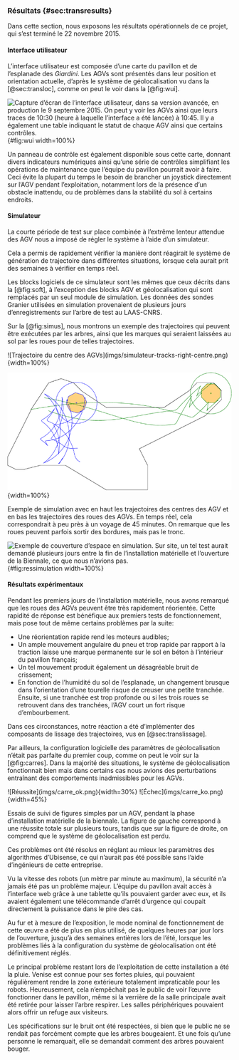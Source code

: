 ### Résultats {#sec:transresults}

Dans cette section, nous exposons les résultats opérationnels de ce projet, qui s’est terminé le 22 novembre 2015.

#### Interface utilisateur

L’interface utilisateur est composée d’une carte du pavillon et de l’esplanade des *Giardini*. Les AGVs sont présentés
dans leur position et orientation actuelle, d’après le système de géolocalisation vu dans la [@sec:transloc], comme on
peut le voir dans la [@fig:wui].

![Capture d’écran de l’interface utilisateur, dans sa version avancée, en production le 9 septembre 2015. On peut y
voir les AGVs ainsi que leurs traces de 10:30 (heure à laquelle l’interface a été lancée) à 10:45. Il y a également une
table indiquant le statut de chaque AGV ainsi que certains contrôles.](imgs/real_sim.png){#fig:wui width=100%}

Un panneau de contrôle est également disponible sous cette carte, donnant divers indicateurs numériques ainsi qu’une
série de contrôles simplifiant les opérations de maintenance que l’équipe du pavillon pourrait avoir à faire. Ceci
évite la plupart du temps le besoin de brancher un joystick directement sur l’AGV pendant l’exploitation, notamment
lors de la présence d’un obstacle inattendu, ou de problèmes dans la stabilité du sol à certains endroits.

#### Simulateur

La courte période de test sur place combinée à l’extrême lenteur attendue des AGV nous a imposé de régler le système à
l’aide d’un simulateur.

Cela a permis de rapidement vérifier la manière dont réagirait le système de génération de trajectoire dans différentes
situations, lorsque cela aurait prit des semaines à vérifier en temps réel.

Les blocks logiciels de ce simulateur sont les mêmes que ceux décrits dans la [@fig:soft], à l’exception des blocks AGV
et géolocalisation qui sont remplacés par un seul module de simulation. Les données des sondes Granier utilisées en
simulation provenaient de plusieurs jours d’enregistrements sur l’arbre de test au LAAS-CNRS.

Sur la [@fig:simus], nous montrons un exemple des trajectoires qui peuvent être exécutées par les arbres, ainsi que les
marques qui seraient laissées au sol par les roues pour de telles trajectoires.

<div id="fig:simus">
![Trajectoire du centre des AGVs](imgs/simulateur-tracks-right-centre.png){width=100%}

![Trajectoire des roues des AGVs](imgs/simulateur-tracks-right.png){width=100%}

Exemple de simulation avec en haut les trajectoires des centres des AGV et en bas les trajectoires des roues des
AGVs. En temps réel, cela correspondrait à peu près à un voyage de 45 minutes. On remarque que les roues peuvent
parfois sortir des bordures, mais pas le tronc.
</div>

![Exemple de couverture d’espace en simulation. Sur site, un tel test aurait demandé plusieurs jours entre la fin de
l’installation matérielle et l’ouverture de la Biennale, ce que nous n’avions
pas.](imgs/covering.png){#fig:ressimulation width=100%}

#### Résultats expérimentaux

Pendant les premiers jours de l’installation matérielle, nous avons remarqué que les roues des AGVs peuvent être très
rapidement réorientée. Cette rapidité de réponse est bénéfique aux premiers tests de fonctionnement, mais pose tout de
même certains problèmes par la suite:

- Une réorientation rapide rend les moteurs audibles;
- Un ample mouvement angulaire du pneu et trop rapide par rapport à la traction laisse une marque permanente sur le sol
  en béton à l’intérieur du pavillon français;
- Un tel mouvement produit également un désagréable bruit de crissement;
- En fonction de l’humidité du sol de l’esplanade, un changement brusque dans l’orientation d’une tourelle risque de
  creuser une petite tranchée. Ensuite, si une tranchée est trop profonde ou si les trois roues se retrouvent dans des
  tranchées, l’AGV court un fort risque d’embourbement.

Dans ces circonstances, notre réaction a été d’implémenter des composants de lissage des trajectoires, vus en
[@sec:translissage].

Par ailleurs, la configuration logicielle des paramètres de géolocalisation n’était pas parfaite du premier coup, comme
on peut le voir sur la [@fig:carres]. Dans la majorité des situations, le système de géolocalisation fonctionnait bien
mais dans certains cas nous avions des perturbations entraînant des comportements inadmissibles pour les AGVs.

<div id="fig:carres">
![Réussite](imgs/carre_ok.png){width=30%}
![Échec](imgs/carre_ko.png){width=45%}

Essais de suivi de figures simples par un AGV, pendant la phase d’installation matérielle de la biennale. La figure de
gauche correspond à une réussite totale sur plusieurs tours, tandis que sur la figure de droite, on comprend que le
système de géolocalisation est perdu.
</div>

Ces problèmes ont été résolus en réglant au mieux les paramètres des algorithmes d’Ubisense, ce qui n’aurait pas été
possible sans l’aide d’ingénieurs de cette entreprise.

Vu la vitesse des robots (un mètre par minute au maximum), la sécurité n’a jamais été pas un problème majeur. L’équipe
du pavillon avait accès à l’interface web grâce à une tablette qu’ils pouvaient garder avec eux, et ils avaient
également une télécommande d’arrêt d’urgence qui coupait directement la puissance dans le pire des cas.

Au fur et à mesure de l’exposition, le mode nominal de fonctionnement de cette œuvre a été de plus en plus utilisé, de
quelques heures par jour lors de l’ouverture, jusqu’à des semaines entières lors de l’été, lorsque les problèmes liés à
la configuration du système de géolocalisation ont été définitivement réglés.

Le principal problème restant lors de l’exploitation de cette installation a été la pluie. Venise est connue pour ses
fortes pluies, qui pouvaient régulièrement rendre la zone extérieure totalement impraticable pour les robots.
Heureusement, cela n’empêchait pas le public de voir l’œuvre fonctionner dans le pavillon, même si la verrière de la
salle principale avait été retirée pour laisser l’arbre respirer. Les salles périphériques pouvaient alors offrir un
refuge aux visiteurs.

Les spécifications sur le bruit ont été respectées, si bien que le public ne se rendait pas forcément compte que les
arbres bougeaient. Et une fois qu’une personne le remarquait, elle se demandait comment des arbres pouvaient bouger.
